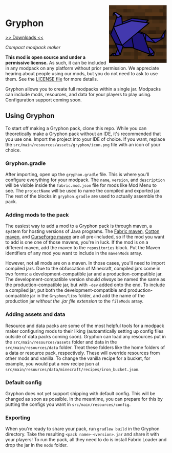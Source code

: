<img src="icon.png" align="right" width="180px"/>

# Gryphon


[>> Downloads <<](https://github.com/CottonMC/Gryphon/releases)

*Compact modpack maker*

**This mod is open source and under a permissive license.** As such, it can be included in any modpack on any platform without prior permission. We appreciate hearing about people using our mods, but you do not need to ask to use them. See the [LICENSE file](LICENSE) for more details.

Gryphon allows you to create full modpacks within a single jar. Modpacks can include mods, resources, and data for your players to play using. Configuration support coming soon.

## Using Gryphon
To start off making a Gryphon pack, clone this repo. While you can theoretically make a Gryphon pack without an IDE, it's recommended that you use one. Import the project into your IDE of choice. If you want, replace the `src/main/resources/assets/gryphon/icon.png` file with an icon of your choice.

### Gryphon.gradle
After importing, open up the `gryphon.gradle` file. This is where you'll configure everything for your modpack. The `name`, `version`, and `description` will be visible inside the `fabric.mod.json` file for mods like Mod Menu to see. The `projectName` will be used to name the compiled and exported jar. The rest of the blocks in `gryphon.gradle` are used to actually assemble the pack.

### Adding mods to the pack
The easiest way to add a mod to a Gryphon pack is through maven, a system for hosting versions of Java programs. The [Fabric maven](https://maven.fabricmc.net), [Cotton maven](http://server.bbkr.space:8081/artifactory/libs-snapshot), and [CurseForge maven](https://authors.curseforge.com/knowledge-base/529-api) are all pre-included, so if the mod you want to add is one one of those mavens, you're in luck. If the mod is on a different maven, add the maven to the `repositories` block. Put the Maven identifiers of any mod you want to include in the `mavenMods` array.

However, not all mods are on a maven. In those cases, you'll need to import compiled jars. Due to the obfuscation of Minecraft, compiled jars come in two forms: a development-compatible jar and a production-compatible jar. The development-compatible version should *always* be named the same as the production-compatible jar, but with `-dev` added onto the end. To include a compiled jar, put both the development-compatible and production-compatible jar in the `Gryphon/libs` folder, and add the name of the production jar *without the .jar file extension* to the `fileMods` array.

### Adding assets and data
Resource and data packs are some of the most helpful tools for a modpack maker configuring mods to their liking (autoamtically setting up config files outside of data packs coming soon). Gryphon can load any resources put in the `src/main/resources/assets` folder and data in the `src/main/resources/data` folder. Treat these folders like the home folders of a data or resource pack, respectively. These will override resources from other mods and vanilla. To change the vanilla recipe for a bucket, for example, you would put a new recipe json at `src/main/resources/data/minecraft/recipes/iron_bucket.json`.

### Default config
Gryphon does not yet support shipping with default config. This will be changed as soon as possible. In the meantime, you can prepare for this by putting the configs you want in `src/main/resources/config`.

### Exporting
When you're ready to share your pack, run `gradlew build` in the Gryphon directory. Take the resulting `<pack name>-<version>.jar` and share it with your players! To run the pack, all they need to do is install Fabric Loader and drop the jar in the `mods` folder.
